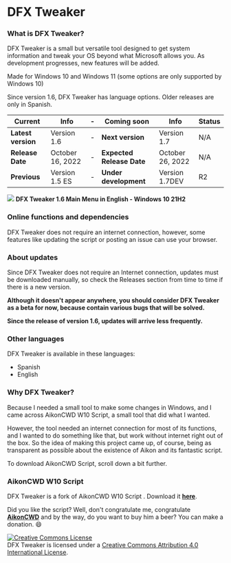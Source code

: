 # DFX Tweaker
### What is DFX Tweaker?
DFX Tweaker is a small but versatile tool designed to get system information and tweak your OS beyond what Microsoft allows you. As development progresses, new features will be added.

Made for Windows 10 and Windows 11 (some options are only supported by Windows 10)

Since version 1.6, DFX Tweaker has language options. Older releases are only in Spanish.

|Current|Info|-|Coming soon|Info|Status|
|---|---|---|---|---|---|
|**Latest version**|Version 1.6|-|**Next version**|Version 1.7|N/A|
|**Release Date**|October 16, 2022|-|**Expected Release Date**|October 26, 2022|N/A|
|**Previous**|Version 1.5 ES|-|**Under development**|Version 1.7DEV|R2|

![](https://blogger.googleusercontent.com/img/b/R29vZ2xl/AVvXsEjZnaU8HvcRowv8gO0dSdCEbO1vkMB1TuRxFJeVVnSuGxbouqOU3bHgIO6Le1OjXMoF9O1mt22ZdACmyat7vk1k3eQyUFGExKkxnBQ4LR3NvPrRmK3hUm0mlA8o9i8nh0fb1SlsQsloGNGmDd7pzYmvd-2IcOQAfX88HXEbZRu3F2_oalR_OsabxgkBYA/s1057/dfxtweaker16.png)
**DFX Tweaker 1.6 Main Menu in English - Windows 10 21H2**

### Online functions and dependencies
DFX Tweaker does not require an internet connection, however, some features like updating the script or posting an issue can use your browser.

### About updates
Since DFX Tweaker does not require an Internet connection, updates must be downloaded manually, so check the Releases section from time to time if there is a new version.

**Although it doesn't appear anywhere, you should consider DFX Tweaker as a beta for now, because contain various bugs that will be solved.**

**Since the release of version 1.6, updates will arrive less frequently.**

### Other languages
DFX Tweaker is available in these languages:
- Spanish
- English

### Why DFX Tweaker?
Because I needed a small tool to make some changes in Windows, and I came across AikonCWD W10 Script, a small tool that did what I wanted.

However, the tool needed an internet connection for most of its functions, and I wanted to do something like that, but work without internet right out of the box. So the idea of making this project came up, of course, being as transparent as possible about the existence of Aikon and its fantastic script.

To download AikonCWD Script, scroll down a bit further.

### AikonCWD W10 Script
DFX Tweaker is a fork of AikonCWD W10 Script . Download it [**here**](https://github.com/aikoncwd/win10script).

Did you like the script? Well, don't congratulate me, congratulate [**AikonCWD**](https://github.com/aikoncwd) and by the way, do you want to buy him a beer? You can make a donation. :smile:


<a rel="license" href="http://creativecommons.org/licenses/by/4.0/"><img alt="Creative Commons License" style="border-width:0" src="https://i.creativecommons.org/l/by/4.0/88x31.png" /></a><br />DFX Tweaker is licensed under a <a rel="license" href="http://creativecommons.org/licenses/by/4.0/">Creative Commons Attribution 4.0 International License</a>.
